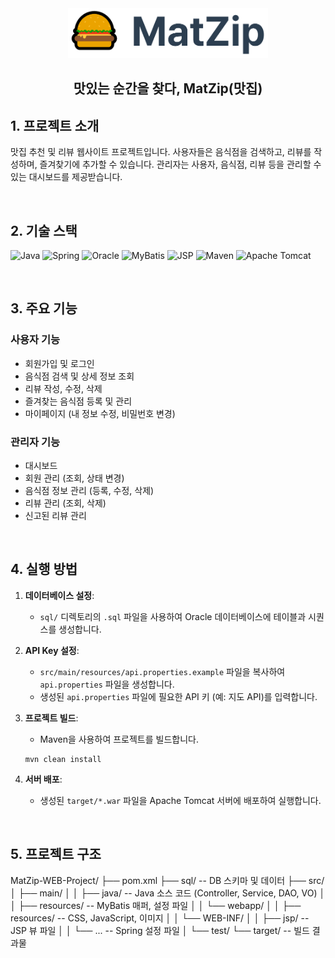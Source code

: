 <div align="center">
  <img src="./etc/banner.PNG" alt="preview" width="320px" height="80px" />
  <br />
  <h2> 맛있는 순간을 찾다, MatZip(맛집)</h2>
</div>

## 1. 프로젝트 소개

맛집 추천 및 리뷰 웹사이트 프로젝트입니다. 사용자들은 음식점을 검색하고, 리뷰를 작성하며, 즐겨찾기에 추가할 수 있습니다. 관리자는 사용자, 음식점, 리뷰 등을 관리할 수 있는 대시보드를 제공받습니다.

<br>

## 2. 기술 스택

![Java](https://img.shields.io/badge/Java-ED8B00?style=for-the-badge&logo=openjdk&logoColor=white)
![Spring](https://img.shields.io/badge/Spring-6DB33F?style=for-the-badge&logo=spring&logoColor=white)
![Oracle](https://img.shields.io/badge/Oracle-F80000?style=for-the-badge&logo=oracle&logoColor=white)
![MyBatis](https://img.shields.io/badge/MyBatis-000000?style=for-the-badge&logo=mybatis&logoColor=white)
![JSP](https://img.shields.io/badge/JSP-007396?style=for-the-badge&logo=jee&logoColor=white)
![Maven](https://img.shields.io/badge/Maven-C71A36?style=for-the-badge&logo=apachemaven&logoColor=white)
![Apache Tomcat](https://img.shields.io/badge/Apache%20Tomcat-F8DC75?style=for-the-badge&logo=apachetomcat&logoColor=black)

<br>

## 3. 주요 기능

### 사용자 기능
* 회원가입 및 로그인
* 음식점 검색 및 상세 정보 조회
* 리뷰 작성, 수정, 삭제
* 즐겨찾는 음식점 등록 및 관리
* 마이페이지 (내 정보 수정, 비밀번호 변경)

### 관리자 기능
* 대시보드
* 회원 관리 (조회, 상태 변경)
* 음식점 정보 관리 (등록, 수정, 삭제)
* 리뷰 관리 (조회, 삭제)
* 신고된 리뷰 관리

<br>

## 4. 실행 방법

1.  **데이터베이스 설정**:
    * `sql/` 디렉토리의 `.sql` 파일을 사용하여 Oracle 데이터베이스에 테이블과 시퀀스를 생성합니다.

2.  **API Key 설정**:
    * `src/main/resources/api.properties.example` 파일을 복사하여 `api.properties` 파일을 생성합니다.
    * 생성된 `api.properties` 파일에 필요한 API 키 (예: 지도 API)를 입력합니다.

3.  **프로젝트 빌드**:
    * Maven을 사용하여 프로젝트를 빌드합니다.
    ```shell
    mvn clean install
    ```

4.  **서버 배포**:
    * 생성된 `target/*.war` 파일을 Apache Tomcat 서버에 배포하여 실행합니다.

<br>

## 5. 프로젝트 구조
MatZip-WEB-Project/
├── pom.xml
├── sql/                  -- DB 스키마 및 데이터
├── src/
│   ├── main/
│   │   ├── java/         -- Java 소스 코드 (Controller, Service, DAO, VO)
│   │   ├── resources/    -- MyBatis 매퍼, 설정 파일
│   │   └── webapp/
│   │       ├── resources/  -- CSS, JavaScript, 이미지
│   │       └── WEB-INF/
│   │           ├── jsp/      -- JSP 뷰 파일
│   │           └── ...       -- Spring 설정 파일
│   └── test/
└── target/               -- 빌드 결과물